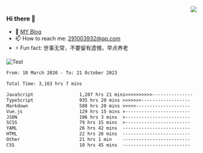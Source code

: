 <img align='right' src='https://github-readme-stats.vercel.app/api?username=niaogege&show_icons=true&theme=radical'/>

### Hi there 👋

- 🌱 [MY Blog](https://bythewayer.com/)
- 📫 How to reach me: 291003932@qq.com
- ⚡ Fun fact:  世事无常，不要留有遗憾，早点养老

![Test](https://github-readme-stats.vercel.app/api/top-langs/?username=niaogege&layout=compact)

<!--START_SECTION:waka-->

```txt
From: 10 March 2020 - To: 21 October 2023

Total Time: 3,163 hrs 7 mins

JavaScript                 1,207 hrs 21 mins>>>>>>>>>>---------------   38.17 %
TypeScript                 935 hrs 20 mins >>>>>>>------------------   29.57 %
Markdown                   588 hrs 20 mins >>>>>--------------------   18.60 %
Vue.js                     129 hrs 15 mins >------------------------   04.09 %
JSON                       106 hrs 3 mins  >------------------------   03.35 %
SCSS                       79 hrs 15 mins  >------------------------   02.51 %
YAML                       26 hrs 42 mins  -------------------------   00.84 %
HTML                       22 hrs 26 mins  -------------------------   00.71 %
Other                      21 hrs 1 min    -------------------------   00.66 %
CSS                        10 hrs 45 mins  -------------------------   00.34 %
```

<!--END_SECTION:waka-->
